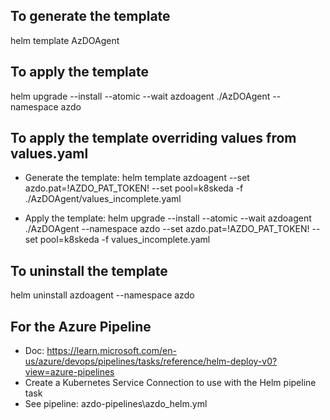 ## To generate the template

helm template AzDOAgent

## To apply the template

helm upgrade --install --atomic --wait azdoagent ./AzDOAgent --namespace azdo

## To apply the template overriding values from values.yaml
- Generate the template: helm template azdoagent --set azdo.pat=!AZDO_PAT_TOKEN! --set pool=k8skeda -f ./AzDOAgent/values_incomplete.yaml

- Apply the template: helm upgrade --install --atomic --wait azdoagent ./AzDOAgent --namespace azdo --set azdo.pat=!AZDO_PAT_TOKEN! --set pool=k8skeda -f values_incomplete.yaml

## To uninstall the template

helm uninstall azdoagent  --namespace azdo

## For the Azure Pipeline

- Doc: https://learn.microsoft.com/en-us/azure/devops/pipelines/tasks/reference/helm-deploy-v0?view=azure-pipelines
- Create a Kubernetes Service Connection to use with the Helm pipeline task
- See pipeline: azdo-pipelines\azdo_helm.yml
